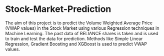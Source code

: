 # Stock-Market-Prediction

The aim of this project is to predict the Volume Weighted Average Price (VWAP values) in the Stock Market using various Regression techniques in Machine Learning.
The past data of RELIANCE shares is taken and is used to train and test the data for prediction. Methods like Simple Linear Regression, Gradient Boosting and XGBoost is used to predict VWAP values.
